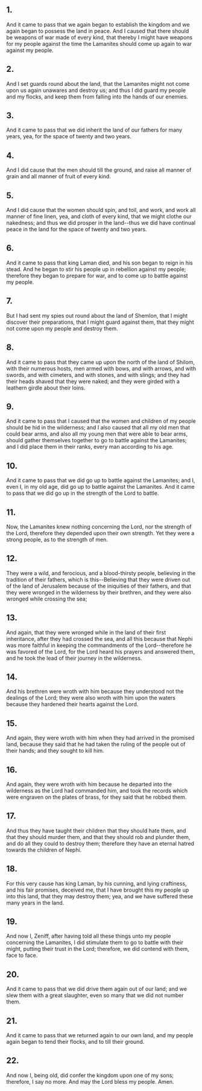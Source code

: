 ## 1.
And it came to pass that we again began to establish the kingdom and we again began to possess the land in peace. And I caused that there should be weapons of war made of every kind, that thereby I might have weapons for my people against the time the Lamanites should come up again to war against my people.
## 2.
And I set guards round about the land, that the Lamanites might not come upon us again unawares and destroy us; and thus I did guard my people and my flocks, and keep them from falling into the hands of our enemies.
## 3.
And it came to pass that we did inherit the land of our fathers for many years, yea, for the space of twenty and two years.
## 4.
And I did cause that the men should till the ground, and raise all manner of grain and all manner of fruit of every kind.
## 5.
And I did cause that the women should spin, and toil, and work, and work all manner of fine linen, yea, and cloth of every kind, that we might clothe our nakedness; and thus we did prosper in the land--thus we did have continual peace in the land for the space of twenty and two years.
## 6.
And it came to pass that king Laman died, and his son began to reign in his stead. And he began to stir his people up in rebellion against my people; therefore they began to prepare for war, and to come up to battle against my people.
## 7.
But I had sent my spies out round about the land of Shemlon, that I might discover their preparations, that I might guard against them, that they might not come upon my people and destroy them.
## 8.
And it came to pass that they came up upon the north of the land of Shilom, with their numerous hosts, men armed with bows, and with arrows, and with swords, and with cimeters, and with stones, and with slings; and they had their heads shaved that they were naked; and they were girded with a leathern girdle about their loins.
## 9.
And it came to pass that I caused that the women and children of my people should be hid in the wilderness; and I also caused that all my old men that could bear arms, and also all my young men that were able to bear arms, should gather themselves together to go to battle against the Lamanites; and I did place them in their ranks, every man according to his age.
## 10.
And it came to pass that we did go up to battle against the Lamanites; and I, even I, in my old age, did go up to battle against the Lamanites. And it came to pass that we did go up in the strength of the Lord to battle.
## 11.
Now, the Lamanites knew nothing concerning the Lord, nor the strength of the Lord, therefore they depended upon their own strength. Yet they were a strong people, as to the strength of men.
## 12.
They were a wild, and ferocious, and a blood-thirsty people, believing in the tradition of their fathers, which is this--Believing that they were driven out of the land of Jerusalem because of the iniquities of their fathers, and that they were wronged in the wilderness by their brethren, and they were also wronged while crossing the sea;
## 13.
And again, that they were wronged while in the land of their first inheritance, after they had crossed the sea, and all this because that Nephi was more faithful in keeping the commandments of the Lord--therefore he was favored of the Lord, for the Lord heard his prayers and answered them, and he took the lead of their journey in the wilderness.
## 14.
And his brethren were wroth with him because they understood not the dealings of the Lord; they were also wroth with him upon the waters because they hardened their hearts against the Lord.
## 15.
And again, they were wroth with him when they had arrived in the promised land, because they said that he had taken the ruling of the people out of their hands; and they sought to kill him.
## 16.
And again, they were wroth with him because he departed into the wilderness as the Lord had commanded him, and took the records which were engraven on the plates of brass, for they said that he robbed them.
## 17.
And thus they have taught their children that they should hate them, and that they should murder them, and that they should rob and plunder them, and do all they could to destroy them; therefore they have an eternal hatred towards the children of Nephi.
## 18.
For this very cause has king Laman, by his cunning, and lying craftiness, and his fair promises, deceived me, that I have brought this my people up into this land, that they may destroy them; yea, and we have suffered these many years in the land.
## 19.
And now I, Zeniff, after having told all these things unto my people concerning the Lamanites, I did stimulate them to go to battle with their might, putting their trust in the Lord; therefore, we did contend with them, face to face.
## 20.
And it came to pass that we did drive them again out of our land; and we slew them with a great slaughter, even so many that we did not number them.
## 21.
And it came to pass that we returned again to our own land, and my people again began to tend their flocks, and to till their ground.
## 22.
And now I, being old, did confer the kingdom upon one of my sons; therefore, I say no more. And may the Lord bless my people. Amen.
